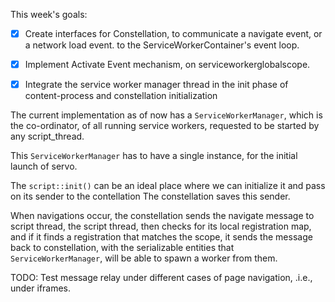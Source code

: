
This week's goals:

- [X] Create interfaces for Constellation, to communicate a navigate event, or a network load event. to the
ServiceWorkerContainer's event loop.

- [X] Implement Activate Event mechanism, on serviceworkerglobalscope.

- [X] Integrate the service worker manager thread in the init phase of content-process and constellation initialization


The current implementation as of now has a `ServiceWorkerManager`, which is the co-ordinator, of all running service workers, requested to  be started by any script_thread.

This `ServiceWorkerManager` has to have a single instance, for the initial launch of servo.

The `script::init()` can be an ideal place where we can initialize it and pass on its sender to the contellation
The constellation saves this sender.

When navigations occur, the constellation sends the navigate message to script thread, the script thread, then checks for its local registration map, and if it finds a registration that matches the scope, it sends the message back to constellation, with the serializable entities that `ServiceWorkerManager`, will be able to spawn a worker from them.

TODO: Test message relay under different cases of page navigation, .i.e., under iframes.
